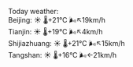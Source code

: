 Today weather:  
Beijing: ☀️   🌡️+21°C 🌬️↖19km/h  
Tianjin: ☀️   🌡️+19°C 🌬️↖4km/h  
Shijiazhuang: ☀️   🌡️+21°C 🌬️↖15km/h  
Tangshan: ☀️   🌡️+16°C 🌬️←21km/h  
